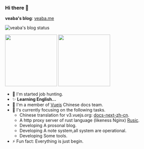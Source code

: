 ### Hi there 👋

**veaba's blog**: [veaba.me](https://www.veaba.me)

![veaba's blog status](https://github.com/veaba/veaba/workflows/release%20docs%20CI/badge.svg)

<p >
  <img src="https://github-readme-stats.vercel.app/api?username=veaba" height="170">
  <img src="https://github-readme-stats.vercel.app/api/top-langs/?username=veaba&layout=compact" height="170">
</p>

- 🤔 I'm started job hunting.
- ✨ **Learning English...**
- 🔭 I'm a member of [Vuejs](https://github.com/vuejs) Chinese docs team.
- 🌱 I's currently focusing on the following tasks.
  - Chinese translation for v3.vuejs.org: [docs-next-zh-cn](https://github.com/vuejs/docs-next-zh-cn/).
  - A http proxy server of rust language (likeness Nginx) [Rusic](https://github.com/veaba/rustic).
  - Developing A prosonal blog.
  - Developing A note system,all system are operational.
  - Developing Some tools.
- ⚡ Fun fact: Everything is just begin.
<!--
**veaba/veaba** is a ✨ _special_ ✨ repository because its `README.md` (this file) appears on your GitHub profile.

Here are some ideas to get you started:

- 🔭 I’m currently working on ...
- 🌱 I’m currently learning ...
- 👯 I’m looking to collaborate on ...
- 🤔 I’m looking for help with ...
- 💬 Ask me about ...
- 📫 How to reach me: ...
- 😄 Pronouns: ...
- ⚡ Fun fact: ...
-->
